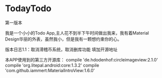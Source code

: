 # TodayTodo
第一版本

我是一个小小的Todo App,主人花不到半下午时间做出我来，我有着Material Design华丽的外表，虽然我小，但是我有一颗想约束你的心。

版本日志1.1：取消滑稽币系统，取消删库功能
           填加开源地址



本APP使用到的第三方开源库：
compile 'de.hdodenhof:circleimageview:2.1.0'
compile 'org.litepal.android:core:1.3.2'
compile 'com.github.iammert:MaterialIntroView:1.6.0'
